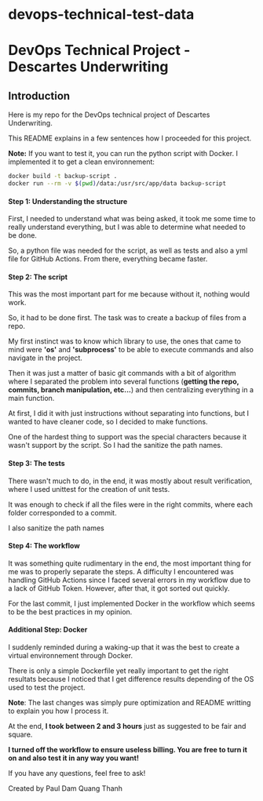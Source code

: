 # devops-technical-test-data

# DevOps Technical Project - Descartes Underwriting

## Introduction
Here is my repo for the DevOps technical project of Descartes Underwriting.

This README explains in a few sentences how I proceeded for this project.

**Note:** If you want to test it, you can run the python script with Docker. I implemented it to get a clean environnement:

```bash
docker build -t backup-script .
docker run --rm -v $(pwd)/data:/usr/src/app/data backup-script
```

#### Step 1: Understanding the structure
First, I needed to understand what was being asked, it took me some time to really understand everything, but I was able to determine what needed to be done.

So, a python file was needed for the script, as well as tests and also a yml file for GitHub Actions.
From there, everything became faster.


#### Step 2: The script
This was the most important part for me because without it, nothing would work.

So, it had to be done first. The task was to create a backup of files from a repo.

My first instinct was to know which library to use, the ones that came to mind were **'os'** and **'subprocess'** to be able to execute commands and also navigate in the project.

Then it was just a matter of basic git commands with a bit of algorithm where I separated the problem into several functions (**getting the repo, commits, branch manipulation, etc...**) and then centralizing everything in a main function.

At first, I did it with just instructions without separating into functions, but I wanted to have cleaner code, so I decided to make functions.

One of the hardest thing to support was the special characters because it wasn't support by the script. So I had the sanitize the path names.

#### Step 3: The tests
There wasn't much to do, in the end, it was mostly about result verification, where I used unittest for the creation of unit tests.

It was enough to check if all the files were in the right commits, where each folder corresponded to a commit.

I also sanitize the path names

#### Step 4: The workflow
It was something quite rudimentary in the end, the most important thing for me was to properly separate the steps. A difficulty I encountered was handling GitHub Actions since I faced several errors in my workflow due to a lack of GitHub Token. However, after that, it got sorted out quickly.

For the last commit, I just implemented Docker in the workflow which seems to be the best practices in my opinion.

#### Additional Step: Docker

I suddenly reminded during a waking-up that it was the best to create a virtual environnement through Docker.

There is only a simple Dockerfile yet really important to get the right resultats because I noticed that I get difference results depending of the OS used to test the project.

**Note**: The last changes was simply pure optimization and README writting to explain you how I process it. 

At the end, **I took between 2 and 3 hours** just as suggested to be fair and square.

**I turned off the workflow to ensure useless billing. You are free to turn it on and also test it in any way you want!**


If you have any questions, feel free to ask!

Created by Paul Dam Quang Thanh
